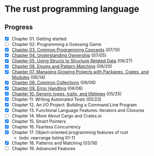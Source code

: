 # The rust programming language

## Progress 
- [x] Chapter 01. Getting started
- [ ] Chapter 02. Programming a Guessing Game
- [x] [Chapter 03. Common Programming Concepts](./chapter03/README.md) (07/10)
- [x] [Chapter 04. Understanding Ownership](./chapter04/README.md) (07/05)
- [x] [Chapter 05. Using Structs to Structure Related Data](./chapter05/README.md) (06/27)
- [x] [Chapter 06. Enums and Pattern Matching](./chapter06/README.md) (06/20)
- [x] [Chapter 07. Managing Growing Projects with Packages, Crates, and Modules](./chapter07/README.md) (06/14)
- [x] [Chapter 08. Common Collections](./chapter08/README.md) (06/06)
- [x] [Chapter 09. Error Handling](./chapter09/README.md) (06/06)
- [x] [Chapter 10. Generic types, traits, and lifetimes](./chapter10/README.md) (05/25)
- [x] Chapter 11. Writing Automated Tests (05/23)
- [x] Chapter 12. An I/O Project: Building a Command Line Program
- [x] Chapter 13. Functional Language Features: Iterators and Closures
- [ ] Chapter 14. More About Cargo and Crates.io
- [x] Chapter 15. Smart Pointers
- [x] Chapter 16. Fearless Concurrency  
- [x] Chapter 17. Object-oriented programming features of rust
    - todo: rearrange listing 01-11
- [x] Chapter 18. Patterns and Matching (03/18)
- [ ] Chapter 19. Advanced Features

